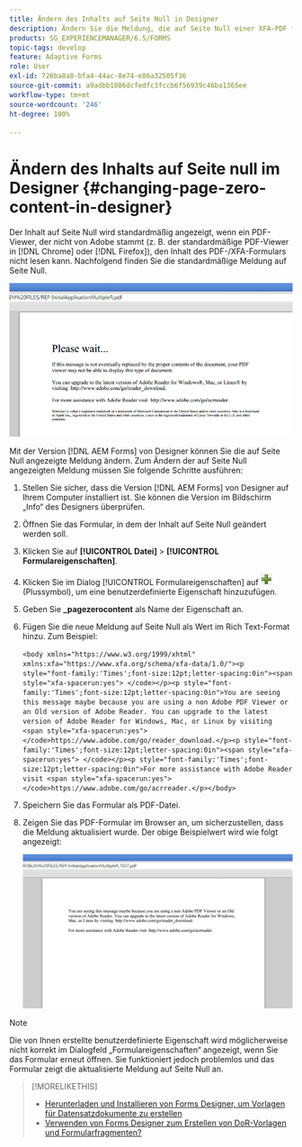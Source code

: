 ```yaml
---
title: Ändern des Inhalts auf Seite Null in Designer
description: Ändern Sie die Meldung, die auf Seite Null einer XFA-PDF für Nicht-Adobe-PDF-Viewer angezeigt wird.
products: SG_EXPERIENCEMANAGER/6.5/FORMS
topic-tags: develop
feature: Adaptive Forms
role: User
exl-id: 726ba8a8-bfa4-44ac-8e74-e86a32505f36
source-git-commit: a9adbb1886dcfedfc3fccb6f56939c46ba1365ee
workflow-type: tm+mt
source-wordcount: '246'
ht-degree: 100%

---
```


# Ändern des Inhalts auf Seite null im Designer {#changing-page-zero-content-in-designer}

Der Inhalt auf Seite Null wird standardmäßig angezeigt, wenn ein PDF-Viewer, der nicht von Adobe stammt (z. B. der standardmäßige PDF-Viewer in [!DNL Chrome] oder [!DNL Firefox]), den Inhalt des PDF-/XFA-Formulars nicht lesen kann. Nachfolgend finden Sie die standardmäßige Meldung auf Seite Null.

![defaultpage0message](assets/defaultpage0message.png)

Mit der Version [!DNL AEM Forms] von Designer können Sie die auf Seite Null angezeigte Meldung ändern. Zum Ändern der auf Seite Null angezeigten Meldung müssen Sie folgende Schritte ausführen:

1. Stellen Sie sicher, dass die Version [!DNL AEM Forms] von Designer auf Ihrem Computer installiert ist. Sie können die Version im Bildschirm „Info“ des Designers überprüfen.

1. Öffnen Sie das Formular, in dem der Inhalt auf Seite Null geändert werden soll.

1. Klicken Sie auf **[!UICONTROL Datei]** > **[!UICONTROL Formulareigenschaften]**.

1. Klicken Sie im Dialog [!UICONTROL Formulareigenschaften] auf ![plus](assets/plus.png) (Plussymbol), um eine benutzerdefinierte Eigenschaft hinzuzufügen.

1. Geben Sie **_pagezerocontent** als Name der Eigenschaft an.
1. Fügen Sie die neue Meldung auf Seite Null als Wert im Rich Text-Format hinzu. Zum Beispiel:


   `<body xmlns="https://www.w3.org/1999/xhtml" xmlns:xfa="https://www.xfa.org/schema/xfa-data/1.0/"><p style="font-family:'Times';font-size:12pt;letter-spacing:0in"><span style="xfa-spacerun:yes"> </code></p><p style="font-family:'Times';font-size:12pt;letter-spacing:0in">You are seeing this message maybe because you are using a non Adobe PDF Viewer or an Old version of Adobe Reader. You can upgrade to the latest version of Adobe Reader for Windows, Mac, or Linux by visiting <span style="xfa-spacerun:yes"> </code>https://www.adobe.com/go/reader_download.</p><p style="font-family:'Times';font-size:12pt;letter-spacing:0in"><span style="xfa-spacerun:yes"> </code></p><p style="font-family:'Times';font-size:12pt;letter-spacing:0in">For more assistance with Adobe Reader visit <span style="xfa-spacerun:yes"> </code>https://www.adobe.com/go/acrreader.</p></body>`

1. Speichern Sie das Formular als PDF-Datei.

1. Zeigen Sie das PDF-Formular im Browser an, um sicherzustellen, dass die Meldung aktualisiert wurde. Der obige Beispielwert wird wie folgt angezeigt:

   ![changedmessage](assets/changedmessage.png)

>[!NOTE]
>
>Die von Ihnen erstellte benutzerdefinierte Eigenschaft wird möglicherweise nicht korrekt im Dialogfeld „Formulareigenschaften“ angezeigt, wenn Sie das Formular erneut öffnen. Sie funktioniert jedoch problemlos und das Formular zeigt die aktualisierte Meldung auf Seite Null an.

>[!MORELIKETHIS]
>
>* [Herunterladen und Installieren von Forms Designer, um Vorlagen für Datensatzdokumente zu erstellen](/help/forms/installing-configuring-designer.md)
>* [Verwenden von Forms Designer zum Erstellen von DoR-Vorlagen und Formularfragmenten?](/help/forms/use-forms-designer.md)
